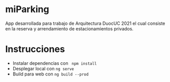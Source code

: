 # miParking
App desarrollada para trabajo de Arquitectura DuocUC 2021 el cual consiste en la reserva y arrendamiento de estacionamientos privados.

# Instrucciones
* Instalar dependencias con ``` npm install```
* Desplegar local con ``` ng serve ```
* Build para web con ``` ng build --prod ```
